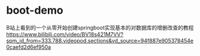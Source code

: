 # boot-demo
B站上看到的一个从零开始创建springboot实现基本的对数据库的增删改查的教程
https://www.bilibili.com/video/BV18s421M7VV?spm_id_from=333.788.videopod.sections&vd_source=94f887e905378454e0caefd2d6ef950a
